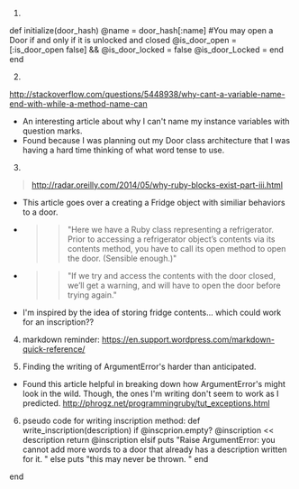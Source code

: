 <!-- notes.md -->


1.
<!-- thought I could build it similarly to the planet_hash. -->

  def initialize(door_hash)
     @name = door_hash[:name]
        #You may open a Door if and only if it is unlocked and closed
     @is_door_open = [:is_door_open false] && @is_door_locked = false
     @is_door_Locked =
   end
 end

2.
http://stackoverflow.com/questions/5448938/why-cant-a-variable-name-end-with-while-a-method-name-can
+ An interesting article about why I can't name my instance variables with question marks.
+ Found because I was planning out my Door class architecture that I was having a hard time
thinking of what word tense to use.

3.
> http://radar.oreilly.com/2014/05/why-ruby-blocks-exist-part-iii.html
+ This article goes over a creating a Fridge object with similiar behaviors to a door.

+ >> "Here we have a Ruby class representing a refrigerator. Prior to accessing a refrigerator object’s contents via its contents method, you have to call its open method to open the door. (Sensible enough.)"

+ >> "If we try and access the contents with the door closed, we’ll get a warning, and will have to open the door before trying again."

+ I'm inspired by the idea of storing fridge contents... which could work for an inscription??




 4. markdown reminder: https://en.support.wordpress.com/markdown-quick-reference/

 5. Finding the writing of ArgumentError's harder than anticipated.
 + Found this article helpful in breaking down how ArgumentError's might look in the wild. Though, the ones I'm writing don't seem to work as I predicted. http://phrogz.net/programmingruby/tut_exceptions.html

6. pseudo code for writing inscription method:
def write_inscription(description)
  if @inscprion.empty?
    @inscription << description
    return @inscription
  elsif
    puts "Raise ArgumentError: you cannot add more words to a door that already has a description written for it. "
  else
    puts "this may never be thrown. "
  end

end

